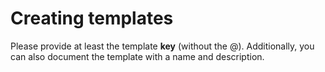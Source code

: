 # Creating templates

Please provide at least the template **key** (without the @). 
Additionally, you can also document the template with a name and description.